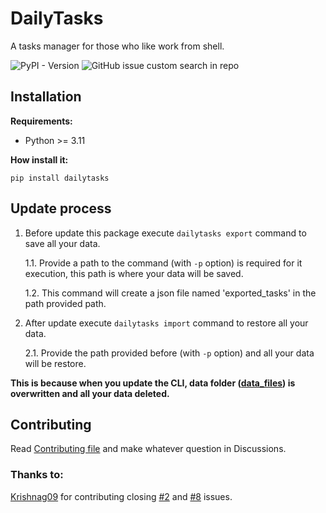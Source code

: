 # DailyTasks #
A tasks manager for those who like work from shell.

![PyPI - Version](https://img.shields.io/pypi/v/dailytasks?style=for-the-badge&label=Lastest%20version&color=008B8B&link=https%3A%2F%2Fpypi.org%2Fproject%2Fdailytasks%2F)
![GitHub issue custom search in repo](https://img.shields.io/github/issues-search/LuisanaMTDev/dailytasks?query=is%3Aopen&style=for-the-badge&label=Open%20issues&color=008B8B&link=https%3A%2F%2Fgithub.com%2FLuisanaMTDev%2Fdailytasks%2Fissues%3Fq%3Dis%253Aissue%2Bis%253Aopen)

## Installation ##
**Requirements:**
- Python >= 3.11

**How install it:**

`pip install dailytasks`

## Update process ##
1. Before update this package execute `dailytasks export` command to save all your data.

    1.1. Provide a path to the command (with `-p` option) is required for it execution, this path is where your data will be saved.

    1.2. This command will create a json file named 'exported_tasks' in the path provided path.

2. After update execute `dailytasks import` command to restore all your data.

    2.1. Provide the path provided before (with `-p` option) and all your data will be restore.

**This is because when you update the CLI, data folder ([data_files](./daily_tasks/data_files/)) is overwritten and all your data deleted.**

## Contributing ##
Read [Contributing file](https://github.com/LuisanaMT2005/dailytasks/blob/main/CONTRIBUTING.md) and make whatever question in Discussions.

### Thanks to: ###
[Krishnag09](https://github.com/Krishnag09) for contributing closing [#2](https://github.com/LuisanaMTDev/dailytasks/issues/2) and [#8](https://github.com/LuisanaMTDev/dailytasks/issues/8) issues.
